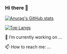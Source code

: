 ### Hi there 👋

<!--
**schlotze/schlotze** is a ✨ _special_ ✨ repository because its `README.md` (this file) appears on your GitHub profile.

Here are some ideas to get you started:

- 🔭 I’m currently working on ...
- 🌱 I’m currently learning ...
- 👯 I’m looking to collaborate on ...
- 🤔 I’m looking for help with ...
- 💬 Ask me about ...
- 📫 How to reach me: ...
- 😄 Pronouns: ...
- ⚡ Fun fact: ...
-->
[![Anurag's GitHub stats](https://github-readme-stats.vercel.app/api?username=schlotze)](https://github.com/anuraghazra/github-readme-stats)

[![Top Langs](https://github-readme-stats.vercel.app/api/top-langs/?username=schlotze&layout=compact)](https://github.com/anuraghazra/github-readme-stats)

🔭 I’m currently working on ...

📫 How to reach me: ...
